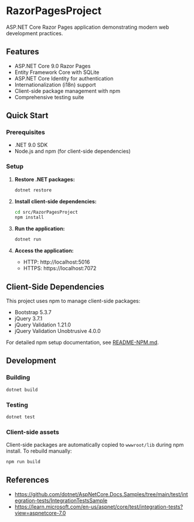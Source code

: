 # RazorPagesProject

ASP.NET Core Razor Pages application demonstrating modern web development practices.

## Features

* ASP.NET Core 9.0 Razor Pages
* Entity Framework Core with SQLite
* ASP.NET Core Identity for authentication
* Internationalization (i18n) support
* Client-side package management with npm
* Comprehensive testing suite

## Quick Start

### Prerequisites

- .NET 9.0 SDK
- Node.js and npm (for client-side dependencies)

### Setup

1. **Restore .NET packages:**
   ```bash
   dotnet restore
   ```

2. **Install client-side dependencies:**
   ```bash
   cd src/RazorPagesProject
   npm install
   ```

3. **Run the application:**
   ```bash
   dotnet run
   ```

4. **Access the application:**
   - HTTP: http://localhost:5016
   - HTTPS: https://localhost:7072

## Client-Side Dependencies

This project uses npm to manage client-side packages:

- Bootstrap 5.3.7
- jQuery 3.7.1  
- jQuery Validation 1.21.0
- jQuery Validation Unobtrusive 4.0.0

For detailed npm setup documentation, see [README-NPM.md](README-NPM.md).

## Development

### Building

```bash
dotnet build
```

### Testing

```bash
dotnet test
```

### Client-side assets

Client-side packages are automatically copied to `wwwroot/lib` during npm install. To rebuild manually:

```bash
npm run build
```

## References

* https://github.com/dotnet/AspNetCore.Docs.Samples/tree/main/test/integration-tests/IntegrationTestsSample
* https://learn.microsoft.com/en-us/aspnet/core/test/integration-tests?view=aspnetcore-7.0
